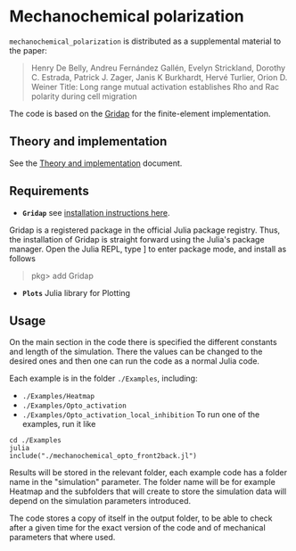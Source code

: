 # Mechanochemical polarization

`mechanochemical_polarization` is distributed as a supplemental material to the paper:

> Henry De Belly, Andreu Fernández Gallén, Evelyn Strickland, Dorothy C. Estrada, Patrick J. Zager, Janis K Burkhardt, Hervé Turlier,  Orion D. Weiner Title: Long range mutual activation establishes Rho and Rac polarity during cell migration 

The code is based on the [Gridap](https://github.com/gridap/Gridap.jl) for the finite-element implementation.

## Theory and implementation

See the [Theory and implementation](theory_implementation.md) document.

## Requirements

* **`Gridap`** see [installation instructions here](https://github.com/gridap/Gridap.jl?tab=readme-ov-file#readme).

Gridap is a registered package in the official Julia package registry. Thus, the installation of Gridap is straight forward using the Julia's package manager. Open the Julia REPL, type ] to enter package mode, and install as follows

>pkg> add Gridap

* **`Plots`** Julia library for Plotting


## Usage

On the main section in the code there is specified the different constants and length of the simulation. There the values can be changed to the desired ones and then one can run the code as a normal Julia code.

Each example is in the folder `./Examples`, including:
* `./Examples/Heatmap`
* `./Examples/Opto_activation` 
* `./Examples/Opto_activation_local_inhibition` 
To run one of the examples, run it like
```
cd ./Examples
julia
include("./mechanochemical_opto_front2back.jl")

```

Results will be stored in the relevant folder, each example code has a folder name in the "simulation" parameter. The folder name will be for example Heatmap and the subfolders that will create to store the simulation data will depend on the simulation parameters introduced.

The code stores a copy of itself in the output folder, to be able to check after a given time for the exact version of the code and of mechanical parameters that where used.
